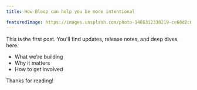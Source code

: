 ```yaml
---
title: How Bloop can help you be more intentional

featuredImage: https://images.unsplash.com/photo-1486312338219-ce68d2c6f44d?w=400&h=300&fit=crop
---
```


This is the first post. You'll find updates, release notes, and deep dives here.

- What we're building
- Why it matters
- How to get involved

Thanks for reading!
